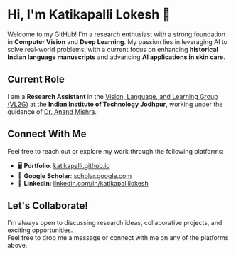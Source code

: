 # Hi, I'm Katikapalli Lokesh 👋  

Welcome to my GitHub! I'm a research enthusiast with a strong foundation in **Computer Vision** and **Deep Learning**. My passion lies in leveraging AI to solve real-world problems, with a current focus on enhancing **historical Indian language manuscripts** and advancing **AI applications in skin care**.



## **Current Role**
I am a **Research Assistant** in the [Vision, Language, and Learning Group (VL2G)](https://vl2g.github.io) at the **Indian Institute of Technology Jodhpur**, working under the guidance of [Dr. Anand Mishra](https://anandmishra22.github.io/).



## **Connect With Me**
Feel free to reach out or explore my work through the following platforms:  
- 🖥️ **Portfolio**: [katikapalli.github.io](https://katikapalli.github.io/)  
- 📖 **Google Scholar**: [scholar.google.com](https://scholar.google.com/citations?user=2bmzIgMAAAAJ&hl=en)  
- 💼 **LinkedIn**: [linkedin.com/in/katikapallilokesh](https://www.linkedin.com/in/katikapallilokesh/)  


## **Let's Collaborate!**
I'm always open to discussing research ideas, collaborative projects, and exciting opportunities.  
Feel free to drop me a message or connect with me on any of the platforms above.  

